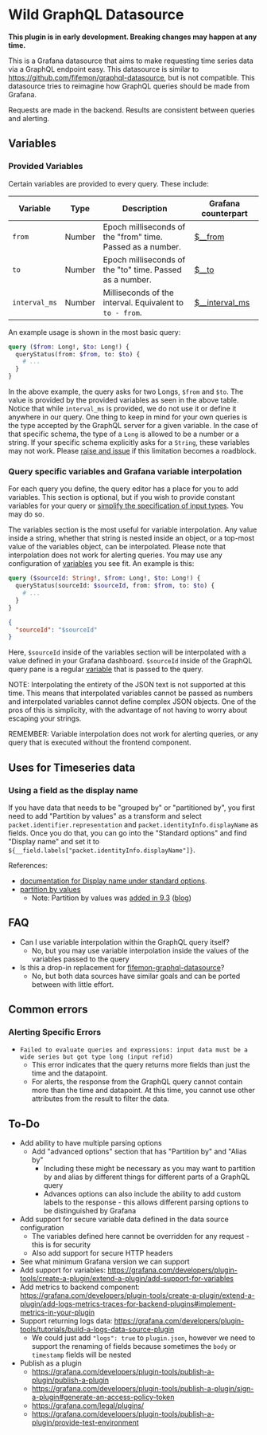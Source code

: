 # Wild GraphQL Datasource

**This plugin is in early development. Breaking changes may happen at any time.**

This is a Grafana datasource that aims to make requesting time series data via a GraphQL endpoint easy.
This datasource is similar to https://github.com/fifemon/graphql-datasource, but is not compatible.
This datasource tries to reimagine how GraphQL queries should be made from Grafana.

Requests are made in the backend. Results are consistent between queries and alerting.


## Variables

### Provided Variables

Certain variables are provided to every query. These include:

| Variable      | Type   | Description                                                | Grafana counterpart                                                                                                |
|---------------|--------|------------------------------------------------------------|--------------------------------------------------------------------------------------------------------------------|
| `from`        | Number | Epoch milliseconds of the "from" time. Passed as a number. | [$__from](https://grafana.com/docs/grafana/latest/dashboards/variables/add-template-variables/#__from-and-__to)    |
| `to`          | Number | Epoch milliseconds of the "to" time. Passed as a number.   | [$__to](https://grafana.com/docs/grafana/latest/dashboards/variables/add-template-variables/#__from-and-__to)      |
| `interval_ms` | Number | Milliseconds of the interval. Equivalent to `to - from`.   | [$__interval_ms](https://grafana.com/docs/grafana/latest/dashboards/variables/add-template-variables/#__interval)  |

An example usage is shown in the most basic query:

```graphql
query ($from: Long!, $to: Long!) {
  queryStatus(from: $from, to: $to) {
    # ...
  }
}
```

In the above example, the query asks for two Longs, `$from` and `$to`.
The value is provided by the provided variables as seen in the above table.
Notice that while `interval_ms` is provided, we do not use it or define it anywhere in our query.
One thing to keep in mind for your own queries is the type accepted by the GraphQL server for a given variable.
In the case of that specific schema, the type of a `Long` is allowed to be a number or a string.
If your specific schema explicitly asks for a `String`, these variables may not work.
Please [raise and issue](https://github.com/wildmountainfarms/wild-graphql-datasource/issues) if this limitation becomes a roadblock.


### Query specific variables and Grafana variable interpolation

For each query you define, the query editor has a place for you to add variables.
This section is optional, but if you wish to provide constant variables for your query or [simplify the specification of input types](https://graphql.org/graphql-js/mutations-and-input-types/).
You may do so.

The variables section is the most useful for variable interpolation.
Any value inside a string, whether that string is nested inside an object, or a top-most value of the variables object, can be interpolated.
Please note that interpolation does not work for alerting queries.
You may use any configuration of [variables](https://grafana.com/docs/grafana/latest/dashboards/variables/add-template-variables/) you see fit.
An example is this:

```graphql
query ($sourceId: String!, $from: Long!, $to: Long!) {
  queryStatus(sourceId: $sourceId, from: $from, to: $to) {
    # ...
  }
}
```

```json
{
  "sourceId": "$sourceId"
}
```

Here, `$sourceId` inside of the variables section will be interpolated with a value defined in your Grafana dashboard.
`$sourceId` inside of the GraphQL query pane is a regular [variable](https://graphql.org/learn/queries/#variables) that is passed to the query.

NOTE: Interpolating the entirety of the JSON text is not supported at this time.
This means that interpolated variables cannot be passed as numbers and interpolated variables cannot define complex JSON objects.
One of the pros of this is simplicity, with the advantage of not having to worry about escaping your strings.

REMEMBER: Variable interpolation does not work for alerting queries, or any query that is executed without the frontend component.


## Uses for Timeseries data

### Using a field as the display name

If you have data that needs to be "grouped by" or "partitioned by", you first need to add "Partition by values"
as a transform and select `packet.identifier.representation` and `packet.identityInfo.displayName` as fields.
Once you do that, you can go into the "Standard options" and find "Display name" and set it to
`${__field.labels["packet.identityInfo.displayName"]}`.

References:

* [documentation for Display name under standard options](https://grafana.com/docs/grafana/latest/panels-visualizations/configure-standard-options/#display-name).
* [partition by values](https://grafana.com/docs/grafana/latest/panels-visualizations/query-transform-data/transform-data/)
  * Note: Partition by values was [added in 9.3](https://grafana.com/docs/grafana/latest/whatsnew/whats-new-in-v9-3/#new-transformation-partition-by-values) ([blog](https://grafana.com/blog/2022/11/29/grafana-9.3-release/))

## FAQ

* Can I use variable interpolation within the GraphQL query itself?
  * No, but you may use variable interpolation inside the values of the variables passed to the query
* Is this a drop-in replacement for [fifemon-graphql-datasource](https://grafana.com/grafana/plugins/fifemon-graphql-datasource/)?
  * No, but both data sources have similar goals and can be ported between with little effort.

## Common errors

### Alerting Specific Errors

* `Failed to evaluate queries and expressions: input data must be a wide series but got type long (input refid)`
  * This error indicates that the query returns more fields than just the time and the datapoint.
  * For alerts, the response from the GraphQL query cannot contain more than the time and datapoint. At this time, you cannot use other attributes from the result to filter the data.

## To-Do

* Add ability to have multiple parsing options
  * Add "advanced options" section that has "Partition by" and "Alias by"
    * Including these might be necessary as you may want to partition by and alias by different things for different parts of a GraphQL query
    * Advances options can also include the ability to add custom labels to the response - this allows different parsing options to be distinguished by Grafana
* Add support for secure variable data defined in the data source configuration
  * The variables defined here cannot be overridden for any request - this is for security
  * Also add support for secure HTTP headers
* See what minimum Grafana version we can support
* Add support for variables: https://grafana.com/developers/plugin-tools/create-a-plugin/extend-a-plugin/add-support-for-variables
* Add metrics to backend component: https://grafana.com/developers/plugin-tools/create-a-plugin/extend-a-plugin/add-logs-metrics-traces-for-backend-plugins#implement-metrics-in-your-plugin
* Support returning logs data: https://grafana.com/developers/plugin-tools/tutorials/build-a-logs-data-source-plugin
  * We could just add `"logs": true` to `plugin.json`, however we need to support the renaming of fields because sometimes the `body` or `timestamp` fields will be nested
* Publish as a plugin
  * https://grafana.com/developers/plugin-tools/publish-a-plugin/publish-a-plugin
  * https://grafana.com/developers/plugin-tools/publish-a-plugin/sign-a-plugin#generate-an-access-policy-token
  * https://grafana.com/legal/plugins/
  * https://grafana.com/developers/plugin-tools/publish-a-plugin/provide-test-environment
